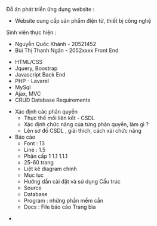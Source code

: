 ﻿Đồ án phát triển ứng dụng website : 
- Website cung cấp sản phẩm điện tử, thiết bị công nghệ

Sinh viên thực hiện :
+ Nguyễn Quốc Khánh - 20521452
+ Bùi Thị Thanh Ngân - 2052xxxx
Front End 
- HTML/CSS
- Jquery, Boostrap
- Javascript
Back End
- PHP - Lavarel
- MySql
- Ajax, MVC
- CRUD
Database
Requirements 
+ Xác định các phân quyền
  - Thực thể mối liên kết - CSDL
  - Xác định chức năng của từng phân quyền, làm gì ?
  - Lên sơ đồ CSDL , giải thích, cách xài chức năng
+ Báo cáo 
  - Font : 13
  - Line : 1.5 
  - Phân cấp 1 1.1 1.1.1
  - 25-60 trang 
  - Liệt kê diagram chính
  - Mục lục
  - Hướng dẫn cài đặt và sử dụng 
  Cấu trúc 
  - Source 
  - Database
  - Program : những phần mềm cần
  - Docs : File báo cáo 
Trang bìa
- 
